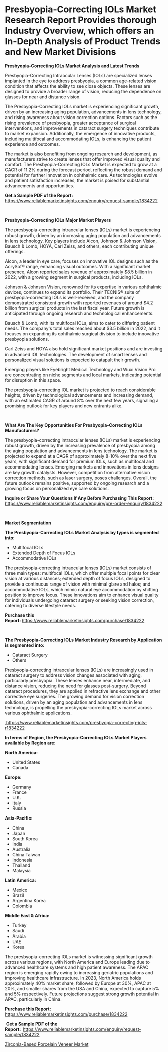 <p><h1>Presbyopia-Correcting IOLs Market Research Report Provides thorough Industry Overview, which offers an In-Depth Analysis of Product Trends and New Market Divisions</h1></p><p><strong>Presbyopia-Correcting IOLs Market Analysis and Latest Trends</strong></p>
<p><p>Presbyopia-Correcting Intraocular Lenses (IOLs) are specialized lenses implanted in the eye to address presbyopia, a common age-related vision condition that affects the ability to see close objects. These lenses are designed to provide a broader range of vision, reducing the dependence on glasses for near and distance vision.</p><p>The Presbyopia-Correcting IOLs market is experiencing significant growth, driven by an increasing aging population, advancements in lens technology, and rising awareness about vision correction options. Factors such as the rising prevalence of presbyopia, greater acceptance of surgical interventions, and improvements in cataract surgery techniques contribute to market expansion. Additionally, the emergence of innovative products, including multifocal and accommodating IOLs, is enhancing the patient experience and outcomes.</p><p>The market is also benefiting from ongoing research and development, as manufacturers strive to create lenses that offer improved visual quality and comfort. The Presbyopia-Correcting IOLs Market is expected to grow at a CAGR of 11.2% during the forecast period, reflecting the robust demand and potential for further innovation in ophthalmic care. As technologies evolve and patient satisfaction increases, the market is poised for substantial advancements and opportunities.</p></p>
<p><strong>Get a Sample PDF of the Report:&nbsp;</strong> <a href="https://www.reliablemarketinsights.com/enquiry/request-sample/1834222?utm_campaign=3224&utm_medium=2&utm_source=Github&utm_content=ia&utm_term=05032025&utm_id=presbyopia-correcting-iols">https://www.reliablemarketinsights.com/enquiry/request-sample/1834222</a></p>
<p>&nbsp;</p>
<p><strong>Presbyopia-Correcting IOLs Major Market Players</strong></p>
<p><p>The presbyopia-correcting intraocular lenses (IOLs) market is experiencing robust growth, driven by an increasing aging population and advancements in lens technology. Key players include Alcon, Johnson & Johnson Vision, Bausch & Lomb, HOYA, Carl Zeiss, and others, each contributing unique offerings.</p><p>Alcon, a leader in eye care, focuses on innovative IOL designs such as the AcrySof® range, enhancing visual outcomes. With a significant market presence, Alcon reported sales revenue of approximately $8.5 billion in 2022, with a growing segment in surgical products, including IOLs.</p><p>Johnson & Johnson Vision, renowned for its expertise in various ophthalmic devices, continues to expand its portfolio. Their TECNIS® suite of presbyopia-correcting IOLs is well-received, and the company demonstrated consistent growth with reported revenues of around $4.2 billion from surgical products in the last fiscal year. Future growth is anticipated through ongoing research and technological enhancements.</p><p>Bausch & Lomb, with its multifocal IOLs, aims to cater to differing patient needs. The company's total sales reached about $3.5 billion in 2022, and it focuses on expanding its ophthalmic surgical division to include innovative presbyopia solutions.</p><p>Carl Zeiss and HOYA also hold significant market positions and are investing in advanced IOL technologies. The development of smart lenses and personalized visual solutions is expected to catapult their growth.</p><p>Emerging players like Eyebright Medical Technology and Wuxi Vision Pro are concentrating on niche segments and local markets, indicating potential for disruption in this space.</p><p>The presbyopia-correcting IOL market is projected to reach considerable heights, driven by technological advancements and increasing demand, with an estimated CAGR of around 8% over the next few years, signaling a promising outlook for key players and new entrants alike.</p></p>
<p>&nbsp;</p>
<p><strong>What Are The Key Opportunities For Presbyopia-Correcting IOLs Manufacturers?</strong></p>
<p><p>The presbyopia-correcting intraocular lenses (IOLs) market is experiencing robust growth, driven by the increasing prevalence of presbyopia among the aging population and advancements in lens technology. The market is projected to expand at a CAGR of approximately 8-10% over the next five years, with significant demand for premium IOLs, such as multifocal and accommodating lenses. Emerging markets and innovations in lens designs are key growth catalysts. However, competition from alternative vision correction methods, such as laser surgery, poses challenges. Overall, the future outlook remains positive, supported by ongoing research and a growing focus on personalized eye care solutions.</p></p>
<p><strong>Inquire or Share Your Questions If Any Before Purchasing This Report:</strong> <a href="https://www.reliablemarketinsights.com/enquiry/pre-order-enquiry/1834222?utm_campaign=3224&utm_medium=2&utm_source=Github&utm_content=ia&utm_term=05032025&utm_id=presbyopia-correcting-iols">https://www.reliablemarketinsights.com/enquiry/pre-order-enquiry/1834222</a></p>
<p>&nbsp;</p>
<p><strong>Market Segmentation</strong></p>
<p><strong>The Presbyopia-Correcting IOLs Market Analysis by types is segmented into:</strong></p>
<p><ul><li>Multifocal IOLs</li><li>Extended Depth of Focus IOLs</li><li>Accommodative IOLs</li></ul></p>
<p><p>The presbyopia-correcting intraocular lenses (IOLs) market consists of three main types: multifocal IOLs, which offer multiple focal points for clear vision at various distances; extended depth of focus IOLs, designed to provide a continuous range of vision with minimal glare and halos; and accommodative IOLs, which mimic natural eye accommodation by shifting position to improve focus. These innovations aim to enhance visual quality for individuals undergoing cataract surgery or seeking vision correction, catering to diverse lifestyle needs.</p></p>
<p><strong>Purchase this Report:&nbsp;</strong><a href="https://www.reliablemarketinsights.com/purchase/1834222?utm_campaign=3224&utm_medium=2&utm_source=Github&utm_content=ia&utm_term=05032025&utm_id=presbyopia-correcting-iols">https://www.reliablemarketinsights.com/purchase/1834222</a></p>
<p>&nbsp;</p>
<p><strong>The Presbyopia-Correcting IOLs Market Industry Research by Application is segmented into:</strong></p>
<p><ul><li>Cataract Surgery</li><li>Others</li></ul></p>
<p><p>Presbyopia-correcting intraocular lenses (IOLs) are increasingly used in cataract surgery to address vision changes associated with aging, particularly presbyopia. These lenses enhance near, intermediate, and distance vision, reducing the need for glasses post-surgery. Beyond cataract procedures, they are applied in refractive lens exchange and other corrective eye surgeries. The growing demand for vision correction solutions, driven by an aging population and advancements in lens technology, is propelling the presbyopia-correcting IOLs market across various ophthalmic applications.</p></p>
<p><a href="https://www.reliablemarketinsights.com/presbyopia-correcting-iols-r1834222?utm_campaign=3224&utm_medium=2&utm_source=Github&utm_content=ia&utm_term=05032025&utm_id=presbyopia-correcting-iols">&nbsp;https://www.reliablemarketinsights.com/presbyopia-correcting-iols-r1834222</a></p>
<p><strong>In terms of Region, the Presbyopia-Correcting IOLs Market Players available by Region are:</strong></p>
<p>
    <p> <strong> North America: </strong>
        <ul>
            <li>United States</li>
            <li>Canada</li>
        </ul>
        </p> 
    <p> <strong> Europe: </strong>
        <ul>
            <li>Germany</li>
            <li>France</li>
            <li>U.K.</li>
            <li>Italy</li>
            <li>Russia</li>
        </ul>
        </p> 
    <p> <strong> Asia-Pacific: </strong>
        <ul>
            <li>China</li>
            <li>Japan</li>
            <li>South Korea</li>
            <li>India</li>
            <li>Australia</li>
            <li>China Taiwan</li>
            <li>Indonesia</li>
            <li>Thailand</li>
            <li>Malaysia</li>
        </ul>
        </p> 
    <p> <strong> Latin America: </strong>
        <ul>
            <li>Mexico</li>
            <li>Brazil</li>
            <li>Argentina Korea</li>
            <li>Colombia</li>
        </ul>
        </p> 
    <p> <strong> Middle East & Africa: </strong>
        <ul>
            <li>Turkey</li>
            <li>Saudi</li>
            <li>Arabia</li>
            <li>UAE</li>
            <li>Korea</li>
        </ul>
    </p>
    </p>
<p><p>The presbyopia-correcting IOLs market is witnessing significant growth across various regions, with North America and Europe leading due to advanced healthcare systems and high patient awareness. The APAC region is emerging rapidly owing to increasing geriatric populations and improving healthcare infrastructure. In 2023, North America holds approximately 40% market share, followed by Europe at 30%, APAC at 20%, and smaller shares from the USA and China, expected to capture 5% and 5% respectively. Future projections suggest strong growth potential in APAC, particularly in China.</p></p>
<p><strong>Purchase this Report: </strong><a href="https://www.reliablemarketinsights.com/purchase/1834222?utm_campaign=3224&utm_medium=2&utm_source=Github&utm_content=ia&utm_term=05032025&utm_id=presbyopia-correcting-iols">https://www.reliablemarketinsights.com/purchase/1834222</a></p>
<p>&nbsp;<strong>Get a Sample PDF of the Report:&nbsp;&nbsp;</strong><a href="https://www.reliablemarketinsights.com/enquiry/request-sample/1834222?utm_campaign=3224&utm_medium=2&utm_source=Github&utm_content=ia&utm_term=05032025&utm_id=presbyopia-correcting-iols">https://www.reliablemarketinsights.com/enquiry/request-sample/1834222</a></p>
<p><strong></strong></p>
<p><p><a href="https://github.com/daemluari/Market-Research-Report-List-1/blob/main/zirconia-based-porcelain-veneer-market.md?utm_campaign=3224&utm_medium=2&utm_source=Github&utm_content=ia&utm_term=05032025&utm_id=presbyopia-correcting-iols">Zirconia-Based Porcelain Veneer Market</a></p></p>